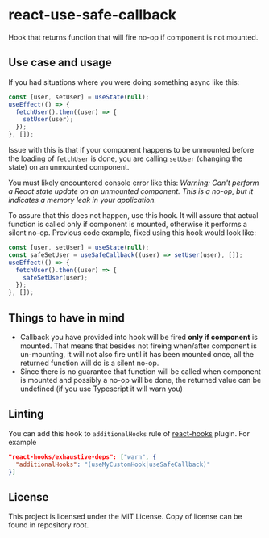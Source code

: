 # react-use-safe-callback

Hook that returns function that will fire no-op if component is not mounted.

## Use case and usage

If you had situations where you were doing something async like this:

```js
const [user, setUser] = useState(null);
useEffect(() => {
  fetchUser().then((user) => {
    setUser(user);
  });
}, []);
```

Issue with this is that if your component happens to be unmounted before the loading of `fetchUser` is done, you are calling `setUser` (changing the state) on an unmounted component.

You must likely encountered console error like this:
_Warning: Can't perform a React state update on an unmounted component. This is a no-op, but it indicates a memory leak in your application._

To assure that this does not happen, use this hook. It will assure that actual function is called only if component is mounted, otherwise it performs a silent no-op. Previous code example, fixed using this hook would look like:

```js
const [user, setUser] = useState(null);
const safeSetUser = useSafeCallback((user) => setUser(user), []);
useEffect(() => {
  fetchUser().then((user) => {
    safeSetUser(user);
  });
}, []);
```

## Things to have in mind

- Callback you have provided into hook will be fired **only if component** is mounted. That means that besides not fireing when/after component is un-mounting, it will not also fire until it has been mounted once, all the returned function will do is a silent no-op.
- Since there is no guarantee that function will be called when component is mounted and possibly a no-op will be done, the returned value can be undefined (if you use Typescript it will warn you)

## Linting

You can add this hook to `additionalHooks` rule of [react-hooks](https://www.npmjs.com/package/eslint-plugin-react-hooks#advanced-configuration) plugin.
For example

```json
"react-hooks/exhaustive-deps": ["warn", {
  "additionalHooks": "(useMyCustomHook|useSafeCallback)"
}]
```

## License

This project is licensed under the MIT License. Copy of license can be found in repository root.
